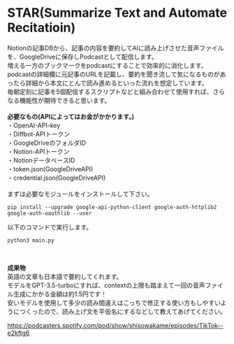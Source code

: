 # STAR(Summarize Text and Automate Recitatioin)
Notionの記事DBから、記事の内容を要約してAIに読み上げさせた音声ファイルを、GoogleDriveに保存しPodcastとして配信します。  
増える一方のブックマークをpodcastにすることで効率的に消化します。<br>
podcastの詳細欄に元記事のURLを記載し、要約を聞き流して気になるものがあったら詳細から本文にとんで読み進めるといった流れを想定しています。<br>
毎朝定刻に記事を5個配信するスクリプトなどと組み合わせて使用すれば、さらなる機能性が期待できると思います。<br>
<br>
**必要なもの(APIによってはお金がかかります。)**  
・OpenAI-API-key  
・Diffbot-APIトークン  
・GoogleDriveのフォルダID  
・Notion-APIトークン  
・NotionデータベースID  
・token.json(GoogleDriveAPI)  
・credential.json(GoogleDriveAPI)  
<br>まずは必要なモジュールをインストールして下さい。
```
pip install --upgrade google-api-python-client google-auth-httplib2 google-auth-oauthlib --user
```
以下のコマンドで実行します。

```
python3 main.py
```
<br>

**成果物**<br>英語の文章も日本語で要約してくれます。<br>
モデルをGPT-3.5-turboにすれば、contextの上限も踏まえて一回の音声ファイル生成にかかる金額は約1.5円です！<br>
安いモデルを使用して多少の読み間違えはこっちで修正する使い方もしやすいようにつくったので、読み上げ文を平仮名にするなどして教えてあげてください。<br>

https://podcasters.spotify.com/pod/show/shisowakame/episodes/TikTok--e2kftg6
